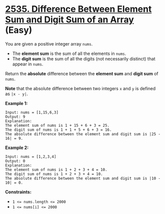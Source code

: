 # [2535. Difference Between Element Sum and Digit Sum of an Array][link] (Easy)

[link]: https://leetcode.com/problems/difference-between-element-sum-and-digit-sum-of-an-array/

You are given a positive integer array `nums`.

- The **element sum** is the sum of all the elements in `nums`.
- The **digit sum** is the sum of all the digits (not necessarily distinct) that appear in `nums`.

Return the **absolute** difference between the **element sum** and **digit sum** of  `nums`.

**Note** that the absolute difference between two integers `x` and `y` is defined as `|x - y|`.

**Example 1:**

```
Input: nums = [1,15,6,3]
Output: 9
Explanation:
The element sum of nums is 1 + 15 + 6 + 3 = 25.
The digit sum of nums is 1 + 1 + 5 + 6 + 3 = 16.
The absolute difference between the element sum and digit sum is |25 - 16| = 9.
```

**Example 2:**

```
Input: nums = [1,2,3,4]
Output: 0
Explanation:
The element sum of nums is 1 + 2 + 3 + 4 = 10.
The digit sum of nums is 1 + 2 + 3 + 4 = 10.
The absolute difference between the element sum and digit sum is |10 - 10| = 0.
```

**Constraints:**

- `1 <= nums.length <= 2000`
- `1 <= nums[i] <= 2000`
